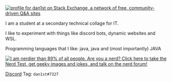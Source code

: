 [![profile for dan1st on Stack Exchange, a network of free, community-driven Q&A sites](https://stackexchange.com/users/flair/15064163.png)](https://stackoverflow.com/users/10871900/dan1st)

I am a student at a secondary technical collage for IT.

I like to experiment with things like discord bots, dynamic websites and WSL.

Programming languages that I like: java, java and (most importantly) JAVA

[![I am nerdier than 89% of all people. Are you a nerd? Click here to take the Nerd Test, get geeky images and jokes, and talk on the nerd forum!](https://www.nerdtests.com/images/ft/nq/6b7343c290.gif)](http://www.nerdtests.com/ft_nq.php)

[Discord](https://discord.com) Tag: `dan1st#7327`
